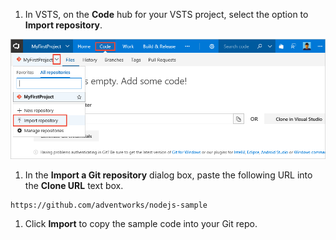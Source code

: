 1. In VSTS, on the **Code** hub for your VSTS project, select the option to **Import repository**.

 ![import repository menu item](../../_shared/_img/import-repository-menu-item.png)

1. In the **Import a Git repository** dialog box, paste the following URL into the **Clone URL** text box.

  ```
  https://github.com/adventworks/nodejs-sample
  ```

1. Click **Import** to copy the sample code into your Git repo.
